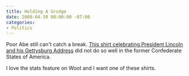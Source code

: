 ```yaml
---
title: Holding A Grudge
date: 2008-04-30 00:00:00 -07:00
categories:
- Politics
---
```


<p>Poor Abe still can't catch a break. <a href="http://shirt.woot.com/Forums/ViewPost.aspx?PostID=2139613">This shirt celebrating President Lincoln and his Gettysburg Address</a> did not do so well in the former Confederate States of America.</p>

<p>I love the stats feature on Woot and I want one of these shirts.</p>
